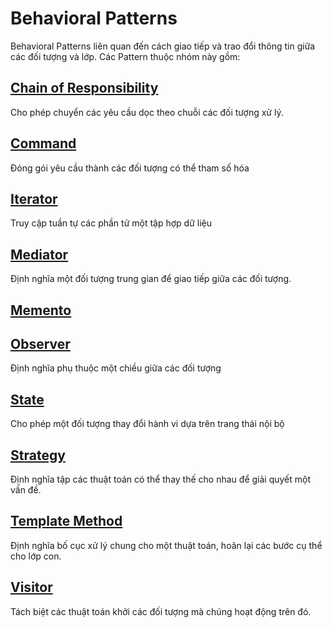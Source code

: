 # Behavioral Patterns

Behavioral Patterns liên quan đến cách giao tiếp và trao đổi thông tin giữa các đối tượng và lớp. Các Pattern thuộc nhóm này gồm:

## [Chain of Responsibility](Chain-Of-Responsibility.md)

Cho phép chuyển các yêu cầu dọc theo chuỗi các đối tượng xử lý.

## [Command](Command.md)
Đóng gói yêu cầu thành các đối tượng có thể tham số hóa

## [Iterator](Iterator.md)

Truy cập tuần tự các phần tử một tập hợp dữ liệu

## [Mediator](Mediator.md)

Định nghĩa một đối tượng trung gian để giao tiếp giữa các đối tượng.

## [Memento](Memento.md)

## [Observer](Observer.md)

Định nghĩa phụ thuộc một chiều giữa các đối tượng

## [State](State.md)

Cho phép một đối tượng thay đổi hành vi dựa trên trang thái nội bộ

## [Strategy](Strategy.md)

Định nghĩa tập các thuật toán có thể thay thế cho nhau để giải quyết một vấn đề.

## [Template Method](Template-Method.md)
Định nghĩa bố cục xử lý chung cho một thuật toán, hoãn lại các bước cụ thể cho lớp con.

## [Visitor](Visitor.md)

Tách biệt các thuật toán khởi các đối tượng mà chúng hoạt động trên đó.
